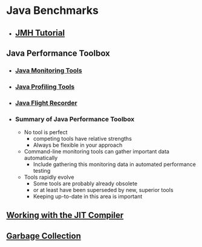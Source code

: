 # Java Benchmarks

- ## [JMH Tutorial](README_JMH.md)


## Java Performance Toolbox
- ### [Java Monitoring Tools](README_JVM_Monitoring_Tools.md)
- ### [Java Profiling Tools](README_Profiling_Tools.md)
- ### [Java Flight Recorder](README_JFR.md)
- ### Summary of Java Performance Toolbox
    - No tool is perfect 
        - competing tools have relative strengths 
        - Always be flexible in your approach
    - Command-line monitoring tools can gather important data automatically 
        - Include gathering this monitoring data in automated performance testing
    - Tools rapidly evolve 
        - Some tools are probably already obsolete 
        - or at least have been superseded by new, superior tools 
        - Keeping up-to-date in this area is important


## [Working with the JIT Compiler](README_JIT.md)


## [Garbage Collection](README_Garbage_Collection.md)